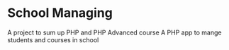 # School Managing

A project to sum up PHP and PHP Advanced course
A PHP app to mange students and courses in school


